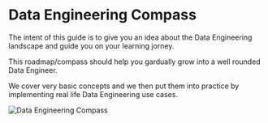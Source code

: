 # Data Engineering Compass

The intent of this guide is to give you an idea about the Data Engineering landscape and guide you on your learning jorney. 

This roadmap/compass should help you gardually grow into a well rounded Data Engineer.

We cover very basic concepts and we then put them into practice by implementing real life Data Engineering use cases.


![Data Engineering Compass](https://github.com/DataEngineering-Compass/assets/images/de-compass.png)

